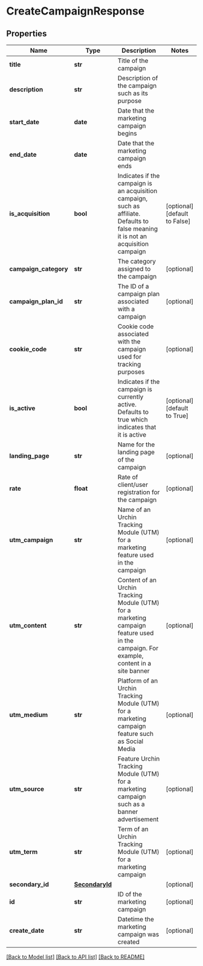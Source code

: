 # CreateCampaignResponse

## Properties
Name | Type | Description | Notes
------------ | ------------- | ------------- | -------------
**title** | **str** | Title of the campaign | 
**description** | **str** | Description of the campaign such as its purpose | 
**start_date** | **date** | Date that the marketing campaign begins | 
**end_date** | **date** | Date that the marketing campaign ends | 
**is_acquisition** | **bool** | Indicates if the campaign is an acquisition campaign, such as affiliate. Defaults to false meaning it is not an acquisition campaign | [optional] [default to False]
**campaign_category** | **str** | The category assigned to the campaign | [optional] 
**campaign_plan_id** | **str** | The ID of a campaign plan associated with a campaign | [optional] 
**cookie_code** | **str** | Cookie code associated with the campaign used for tracking purposes | [optional] 
**is_active** | **bool** | Indicates if the campaign is currently active. Defaults to true which indicates that it is active | [optional] [default to True]
**landing_page** | **str** | Name for the landing page of the campaign | [optional] 
**rate** | **float** | Rate of client/user registration for the campaign | [optional] 
**utm_campaign** | **str** | Name of an Urchin Tracking Module (UTM) for a marketing feature used in the campaign | [optional] 
**utm_content** | **str** | Content of an Urchin Tracking Module (UTM) for a marketing campaign feature used in the campaign. For example, content in a site banner | [optional] 
**utm_medium** | **str** | Platform of an Urchin Tracking Module (UTM) for a marketing campaign feature such as Social Media | [optional] 
**utm_source** | **str** | Feature Urchin Tracking Module (UTM) for a marketing campaign such as a banner advertisement | [optional] 
**utm_term** | **str** | Term of an Urchin Tracking Module (UTM) for a marketing campaign | [optional] 
**secondary_id** | [**SecondaryId**](SecondaryId.md) |  | [optional] 
**id** | **str** | ID of the marketing campaign | [optional] 
**create_date** | **str** | Datetime the marketing campaign was created | [optional] 

[[Back to Model list]](../README.md#documentation-for-models) [[Back to API list]](../README.md#documentation-for-api-endpoints) [[Back to README]](../README.md)


